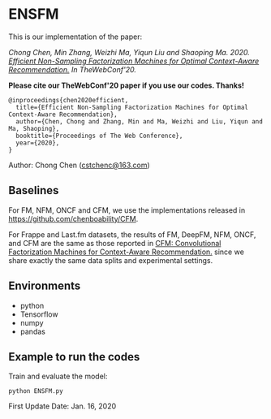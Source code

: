 # ENSFM

This is our implementation of the paper:

*Chong Chen, Min Zhang, Weizhi Ma, Yiqun Liu and Shaoping Ma. 2020. [Efficient Non-Sampling Factorization Machines for Optimal Context-Aware Recommendation.](https://chenchongthu.github.io/files/WWW_ENSFM.pdf) 
In TheWebConf'20.*

**Please cite our TheWebConf'20 paper if you use our codes. Thanks!**

```
@inproceedings{chen2020efficient,
  title={Efficient Non-Sampling Factorization Machines for Optimal Context-Aware Recommendation},
  author={Chen, Chong and Zhang, Min and Ma, Weizhi and Liu, Yiqun and Ma, Shaoping},
  booktitle={Proceedings of The Web Conference},
  year={2020},
}
```

Author: Chong Chen (cstchenc@163.com)

## Baselines

For FM, NFM, ONCF and CFM, we use the implementations released in https://github.com/chenboability/CFM.

For Frappe and Last.fm datasets, the results of FM, DeepFM, NFM, ONCF, and CFM are the same as those reported in [CFM: Convolutional Factorization Machines for Context-Aware Recommendation.](https://www.ijcai.org/proceedings/2019/0545.pdf) since we share exactly the same data splits and experimental settings.


## Environments

- python
- Tensorflow
- numpy
- pandas


## Example to run the codes		

Train and evaluate the model:

```
python ENSFM.py
```


First Update Date: Jan. 16, 2020
